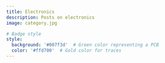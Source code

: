 ```yaml
---
title: Electronics
description: Posts on electronics
image: category.jpg

# Badge style
style:
  background: '#007f3d'  # Green color representing a PCB
  color: '#ffd700'  # Gold color for traces
---
```


